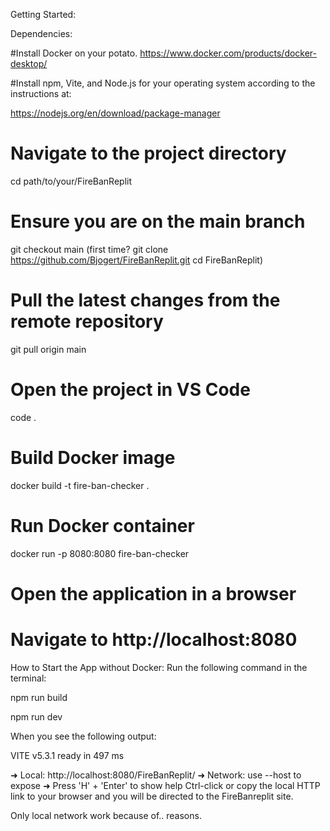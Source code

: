 Getting Started: 

Dependencies:

#Install Docker on your potato.
https://www.docker.com/products/docker-desktop/

#Install npm, Vite, and Node.js for your operating system according to the instructions at:

https://nodejs.org/en/download/package-manager

# Navigate to the project directory
cd path/to/your/FireBanReplit

# Ensure you are on the main branch
git checkout main
(first time? git clone https://github.com/Bjogert/FireBanReplit.git
cd FireBanReplit)

# Pull the latest changes from the remote repository
git pull origin main

# Open the project in VS Code
code .

# Build Docker image
docker build -t fire-ban-checker .

# Run Docker container
docker run -p 8080:8080 fire-ban-checker

# Open the application in a browser

# Navigate to http://localhost:8080

How to Start the App without Docker: 
Run the following command in the terminal:

npm run build 

npm run dev

When you see the following output:

VITE v5.3.1 ready in 497 ms

➜  Local:   http://localhost:8080/FireBanReplit/
➜  Network: use --host to expose
➜  Press 'H' + 'Enter' to show help
Ctrl-click or copy the local HTTP link to your browser and you will be directed to the FireBanreplit site.

Only local network work because of.. reasons. 